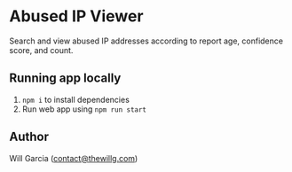 # Abused IP Viewer

Search and view abused IP addresses according to report age, confidence score, and count.

## Running app locally

1. `npm i` to install dependencies
2. Run web app using `npm run start`

## Author
Will Garcia (contact@thewillg.com)
